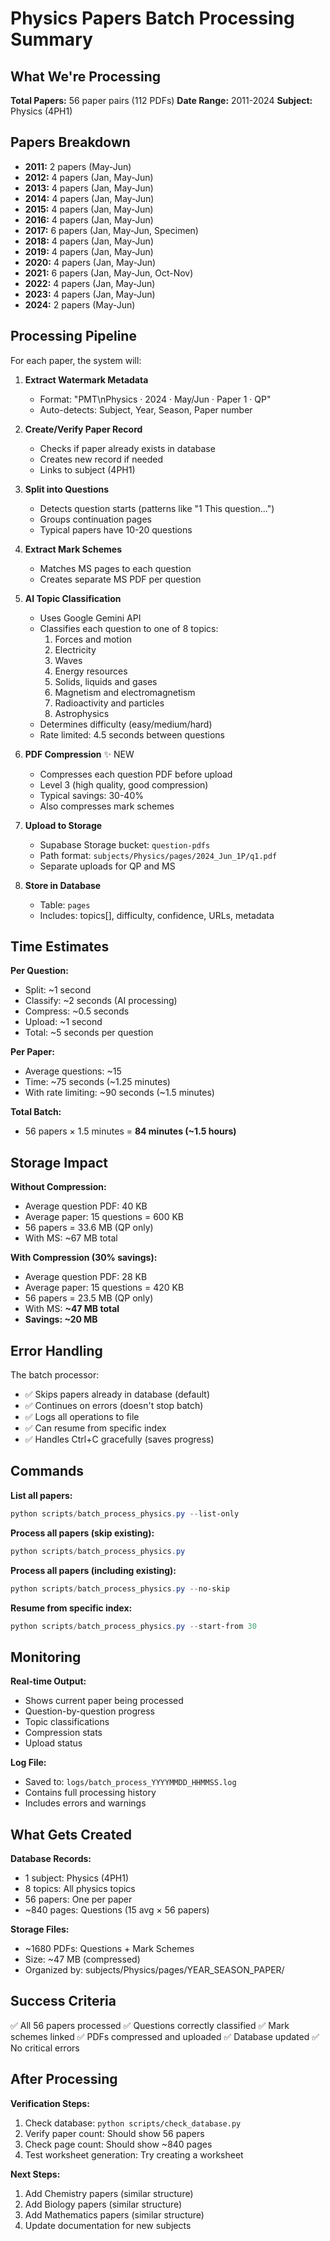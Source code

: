 # Physics Papers Batch Processing Summary

## What We're Processing

**Total Papers:** 56 paper pairs (112 PDFs)
**Date Range:** 2011-2024
**Subject:** Physics (4PH1)

## Papers Breakdown

- **2011:** 2 papers (May-Jun)
- **2012:** 4 papers (Jan, May-Jun)
- **2013:** 4 papers (Jan, May-Jun)
- **2014:** 4 papers (Jan, May-Jun)
- **2015:** 4 papers (Jan, May-Jun)
- **2016:** 4 papers (Jan, May-Jun)
- **2017:** 6 papers (Jan, May-Jun, Specimen)
- **2018:** 4 papers (Jan, May-Jun)
- **2019:** 4 papers (Jan, May-Jun)
- **2020:** 4 papers (Jan, May-Jun)
- **2021:** 6 papers (Jan, May-Jun, Oct-Nov)
- **2022:** 4 papers (Jan, May-Jun)
- **2023:** 4 papers (Jan, May-Jun)
- **2024:** 2 papers (May-Jun)

## Processing Pipeline

For each paper, the system will:

1. **Extract Watermark Metadata**
   - Format: "PMT\nPhysics · 2024 · May/Jun · Paper 1 · QP"
   - Auto-detects: Subject, Year, Season, Paper number

2. **Create/Verify Paper Record**
   - Checks if paper already exists in database
   - Creates new record if needed
   - Links to subject (4PH1)

3. **Split into Questions**
   - Detects question starts (patterns like "1    This question...")
   - Groups continuation pages
   - Typical papers have 10-20 questions

4. **Extract Mark Schemes**
   - Matches MS pages to each question
   - Creates separate MS PDF per question

5. **AI Topic Classification**
   - Uses Google Gemini API
   - Classifies each question to one of 8 topics:
     1. Forces and motion
     2. Electricity
     3. Waves
     4. Energy resources
     5. Solids, liquids and gases
     6. Magnetism and electromagnetism
     7. Radioactivity and particles
     8. Astrophysics
   - Determines difficulty (easy/medium/hard)
   - Rate limited: 4.5 seconds between questions

6. **PDF Compression** ✨ NEW
   - Compresses each question PDF before upload
   - Level 3 (high quality, good compression)
   - Typical savings: 30-40%
   - Also compresses mark schemes

7. **Upload to Storage**
   - Supabase Storage bucket: `question-pdfs`
   - Path format: `subjects/Physics/pages/2024_Jun_1P/q1.pdf`
   - Separate uploads for QP and MS

8. **Store in Database**
   - Table: `pages`
   - Includes: topics[], difficulty, confidence, URLs, metadata

## Time Estimates

**Per Question:**
- Split: ~1 second
- Classify: ~2 seconds (AI processing)
- Compress: ~0.5 seconds
- Upload: ~1 second
- Total: ~5 seconds per question

**Per Paper:**
- Average questions: ~15
- Time: ~75 seconds (~1.25 minutes)
- With rate limiting: ~90 seconds (~1.5 minutes)

**Total Batch:**
- 56 papers × 1.5 minutes = **84 minutes (~1.5 hours)**

## Storage Impact

**Without Compression:**
- Average question PDF: 40 KB
- Average paper: 15 questions = 600 KB
- 56 papers = 33.6 MB (QP only)
- With MS: ~67 MB total

**With Compression (30% savings):**
- Average question PDF: 28 KB
- Average paper: 15 questions = 420 KB
- 56 papers = 23.5 MB (QP only)
- With MS: **~47 MB total**
- **Savings: ~20 MB**

## Error Handling

The batch processor:
- ✅ Skips papers already in database (default)
- ✅ Continues on errors (doesn't stop batch)
- ✅ Logs all operations to file
- ✅ Can resume from specific index
- ✅ Handles Ctrl+C gracefully (saves progress)

## Commands

**List all papers:**
```powershell
python scripts/batch_process_physics.py --list-only
```

**Process all papers (skip existing):**
```powershell
python scripts/batch_process_physics.py
```

**Process all papers (including existing):**
```powershell
python scripts/batch_process_physics.py --no-skip
```

**Resume from specific index:**
```powershell
python scripts/batch_process_physics.py --start-from 30
```

## Monitoring

**Real-time Output:**
- Shows current paper being processed
- Question-by-question progress
- Topic classifications
- Compression stats
- Upload status

**Log File:**
- Saved to: `logs/batch_process_YYYYMMDD_HHMMSS.log`
- Contains full processing history
- Includes errors and warnings

## What Gets Created

**Database Records:**
- 1 subject: Physics (4PH1)
- 8 topics: All physics topics
- 56 papers: One per paper
- ~840 pages: Questions (15 avg × 56 papers)

**Storage Files:**
- ~1680 PDFs: Questions + Mark Schemes
- Size: ~47 MB (compressed)
- Organized by: subjects/Physics/pages/YEAR_SEASON_PAPER/

## Success Criteria

✅ All 56 papers processed
✅ Questions correctly classified
✅ Mark schemes linked
✅ PDFs compressed and uploaded
✅ Database updated
✅ No critical errors

## After Processing

**Verification Steps:**
1. Check database: `python scripts/check_database.py`
2. Verify paper count: Should show 56 papers
3. Check page count: Should show ~840 pages
4. Test worksheet generation: Try creating a worksheet

**Next Steps:**
1. Add Chemistry papers (similar structure)
2. Add Biology papers (similar structure)
3. Add Mathematics papers (similar structure)
4. Update documentation for new subjects
